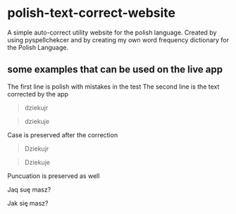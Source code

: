 # polish-text-correct-website
A simple auto-correct utility website for the polish language. Created by using pyspellchekcer and by creating my own word frequency dictionary for the Polish Language.

## some examples that can be used on the live app

The first line is polish with mistakes in the test
The second line is the text corrected by the app

> dziekujr

> dziekuje

Case is preserved after the correction

> Dziekujr

> Dziekuje

Puncuation is preserved as well

Jaq suę masz?

Jak się masz?
